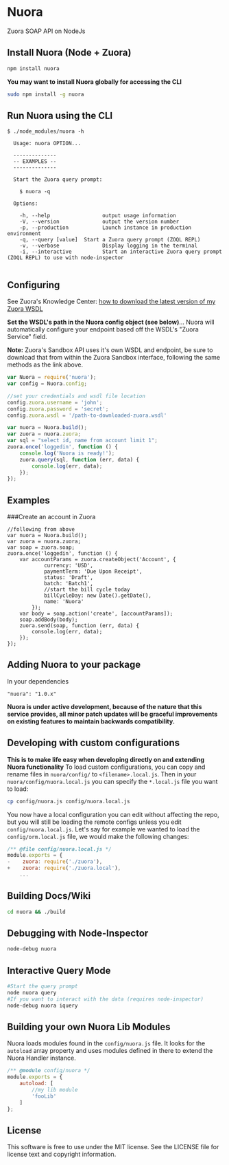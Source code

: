 Nuora
=====
Zuora SOAP API on NodeJs

Install Nuora (Node + Zuora)
----------------------------
```bash
npm install nuora
```
**You may want to install Nuora globally for accessing the CLI**
```bash
sudo npm install -g nuora
```

Run Nuora using the CLI
-----------------------
```
$ ./node_modules/nuora -h

  Usage: nuora OPTION...

  --------------
  -- EXAMPLES --
  --------------

  Start the Zuora query prompt:

    $ nuora -q

  Options:

    -h, --help                 output usage information
    -V, --version              output the version number
    -p, --production           Launch instance in production environment
    -q, --query [value]  Start a Zuora query prompt (ZOQL REPL)
    -v, --verbose              Display logging in the terminal
    -i, --interactive          Start an interactive Zuora query prompt (ZOQL REPL) to use with node-inspector


```

Configuring
-----------
See Zuora's Knowledge Center:
[how to download the latest version of my Zuora WSDL](https://knowledgecenter.zuora.com/BC_Developers/SOAP_API/AB_Getting_started_with_the__SOAP_API/B_Zuora_WSDL#Download_the_Latest_Version_of_the_WSDL)


**Set the WSDL's path in the Nuora config object (see below)**... Nuora will automatically configure your endpoint based off the WSDL's "Zuora Service" field.

**Note:** Zuora's Sandbox API uses it's own WSDL and endpoint, be sure to download that from within the Zuora Sandbox interface, following the same methods as the link above.

```javascript
var Nuora = require('nuora');
var config = Nuora.config;

//set your credentials and wsdl file location
config.zuora.username = 'john';
config.zuora.password = 'secret';
config.zuora.wsdl = '/path-to-downloaded-zuora.wsdl'

var nuora = Nuora.build();
var zuora = nuora.zuora;
var sql = "select id, name from account limit 1";
zuora.once('loggedin', function () {
    console.log('Nuora is ready!');
    zuora.query(sql, function (err, data) {
        console.log(err, data);
    });
});

```

Examples
--------

###Create an account in Zuora

```
//following from above
var nuora = Nuora.build();
var zuora = nuora.zuora;
var soap = zuora.soap;
zuora.once('loggedin', function () {
    var accountParams = zuora.createObject('Account', {
            currency: 'USD',
            paymentTerm: 'Due Upon Receipt',
            status: 'Draft',
            batch: 'Batch1',
            //start the bill cycle today
            billCycleDay: new Date().getDate(),
            name: 'Nuora'
        });
    var body = soap.action('create', [accountParams]);
    soap.addBody(body);
    zuora.send(soap, function (err, data) {
        console.log(err, data);
    });
});
```

Adding Nuora to your package
----------------------------
In your dependencies
```
"nuora": "1.0.x"
```
**Nuora is under active development, because of the nature that this service provides, all minor patch updates will be graceful improvements on existing features to maintain backwards compatibility.**

Developing with custom configurations
-------------------------------------
**This is to make life easy when developing directly on and extending Nuora functionality**
To load custom configurations, you can copy and rename files in `nuora/config/` to `<filename>.local.js`. Then in your `nuora/config/nuora.local.js` you can specify the `*.local.js` file you want to load:
```bash
cp config/nuora.js config/nuora.local.js
```
You now have a local configuration you can edit without affecting the repo, but you will still be loading the remote configs unless you edit `config/nuora.local.js`. Let's say for example we wanted to load the `config/orm.local.js` file, we would make the following changes:
```js
/** @file config/nuora.local.js */
module.exports = {
-    zuora: require('./zuora'),
+    zuora: require('./zuora.local'),
    ...
```


Building Docs/Wiki
------------------
```bash
cd nuora && ./build
```

Debugging with Node-Inspector
-----------------------------
```bash
node-debug nuora
```

Interactive Query Mode
----------------------
```bash
#Start the query prompt
node nuora query
#If you want to interact with the data (requires node-inspector)
node-debug nuora iquery
```

Building your own Nuora Lib Modules
-----------------------------------

Nuora loads modules found in the `config/nuora.js` file. It looks for the `autoload` array property and uses modules defined in there to extend the Nuora Handler instance.
```javascript
/** @module config/nuora */
module.exports = {
    autoload: [
        //my lib module
        'fooLib'
    ]  
};
```

License
-------
This software is free to use under the MIT license. See the LICENSE file for license text and copyright information.

